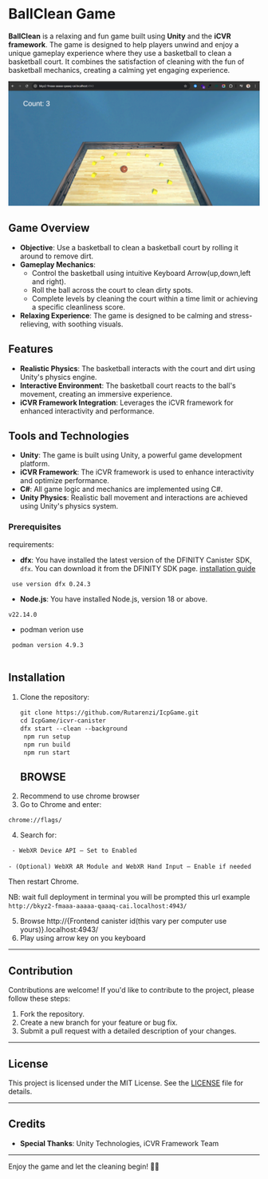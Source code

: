 # BallClean Game

**BallClean** is a relaxing and fun game built using **Unity** and the **iCVR framework**. The game is designed to help players unwind and enjoy a unique gameplay experience where they use a basketball to clean a basketball court. It combines the satisfaction of cleaning with the fun of basketball mechanics, creating a calming yet engaging experience.

![Gameplay Screenshot 2](icvr-canister/src/assets/gamenow.PNG)


## Game Overview
- **Objective**: Use a basketball to clean a basketball court by rolling it around to remove dirt.
- **Gameplay Mechanics**:
  - Control the basketball using intuitive Keyboard Arrow(up,down,left and right).
  - Roll the ball across the court to clean dirty spots.
  - Complete levels by cleaning the court within a time limit or achieving a specific cleanliness score.
- **Relaxing Experience**: The game is designed to be calming and stress-relieving, with soothing visuals.


## Features
- **Realistic Physics**: The basketball interacts with the court and dirt using Unity's physics engine.
- **Interactive Environment**: The basketball court reacts to the ball's movement, creating an immersive experience.
- **iCVR Framework Integration**: Leverages the iCVR framework for enhanced interactivity and performance.


## Tools and Technologies
- **Unity**: The game is built using Unity, a powerful game development platform.
- **iCVR Framework**: The iCVR framework is used to enhance interactivity and optimize performance.
- **C#**: All game logic and mechanics are implemented using C#.
- **Unity Physics**: Realistic ball movement and interactions are achieved using Unity's physics system.
### Prerequisites

requirements:

- **dfx**: You have installed the latest version of the DFINITY Canister SDK, `dfx`. You can download it from the DFINITY SDK page. [installation guide](https://demergent-labs.github.io/azle/get_started.html#installation)

 ```
  use version dfx 0.24.3
 ```
- **Node.js**: You have installed Node.js, version 18 or above.
```
v22.14.0

```

 - podman verion use

 ```
  podman version 4.9.3
  
 ```

## Installation
1. Clone the repository:
   ```
   git clone https://github.com/Rutarenzi/IcpGame.git
   cd IcpGame/icvr-canister
   dfx start --clean --background
    npm run setup
    npm run build
    npm run start
   ```
   ## BROWSE
1. Recommend to use chrome browser
2.  Go to Chrome and enter:
```
chrome://flags/
```
4. Search for:
```
 - WebXR Device API – Set to Enabled

- (Optional) WebXR AR Module and WebXR Hand Input – Enable if needed
```

Then restart Chrome.

NB: wait full deployment in terminal you will be prompted 
 this url example 
 ``` http://bkyz2-fmaaa-aaaaa-qaaaq-cai.localhost:4943/```

5. Browse  http://{Frontend canister id(this vary per computer use yours)}.localhost:4943/
6. Play using arrow key on you keyboard

---

## Contribution
Contributions are welcome! If you'd like to contribute to the project, please follow these steps:
1. Fork the repository.
2. Create a new branch for your feature or bug fix.
3. Submit a pull request with a detailed description of your changes.

---

## License
This project is licensed under the MIT License. See the [LICENSE](LICENSE) file for details.

---

## Credits
- **Special Thanks**: Unity Technologies, iCVR Framework Team

---

Enjoy the game and let the cleaning begin! 🏀✨
